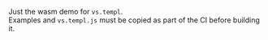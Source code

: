 Just the wasm demo for `vs.templ`.  
Examples and `vs.templ.js` must be copied as part of the CI before building it.
